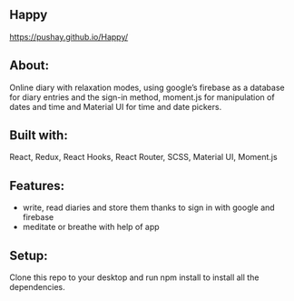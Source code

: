 ## Happy
https://pushay.github.io/Happy/


## About:
Online diary with relaxation modes, using google’s firebase as a database for diary entries
and the sign-in method, moment.js for manipulation of dates and time and Material UI for
time and date pickers.


## Built with:
React, Redux, React Hooks, React Router, SCSS, Material UI,
Moment.js

## Features:
* write, read diaries and store them thanks to sign in with google and firebase
* meditate or breathe with help of app


## Setup:
Clone this repo to your desktop and run npm install to install all the dependencies.
